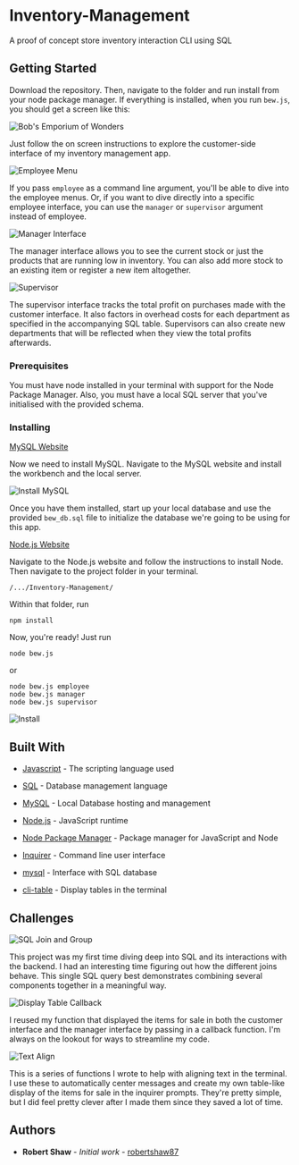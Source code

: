# Inventory-Management
A proof of concept store inventory interaction CLI using SQL

## Getting Started

Download the repository. Then, navigate to the folder and run install from your node package manager. If everything is installed, when you run `bew.js`, you should get a screen like this:

![Bob's Emporium of Wonders](readme/readme.gif "Bob's Emporium of Wonders")

Just follow the on screen instructions to explore the customer-side interface of my inventory management app. 

![Employee Menu](readme/employee.png "Employee Menu")

If you pass `employee` as a command line argument, you'll be able to dive into the employee menus. Or, if you want to dive directly into a specific employee interface, you can use the `manager` or `supervisor` argument instead of employee.

![Manager Interface](readme/manager.gif "Manager Interface")

The manager interface allows you to see the current stock or just the products that are running low in inventory. You can also add more stock to an existing item or register a new item altogether.

![Supervisor](readme/Supervisor.gif "Supervisor")

The supervisor interface tracks the total profit on purchases made with the customer interface. It also factors in overhead costs for each department as specified in the accompanying SQL table. Supervisors can also create new departments that will be reflected when they view the total profits afterwards.

### Prerequisites

You must have node installed in your terminal with support for the Node Package Manager. Also, you must have a local SQL server that you've initialised with the provided schema.

### Installing

[MySQL Website](https://www.mysql.com/)

Now we need to install MySQL. Navigate to the MySQL website and install the workbench and the local server. 

![Install MySQL](readme/install-mysql.gif "Install MySQL")

Once you have them installed, start up your local database and use the provided `bew_db.sql` file to initialize the database we're going to be using for this app.

[Node.js Website](https://nodejs.org/en/)

Navigate to the Node.js website and follow the instructions to install Node. Then navigate to the project folder in your terminal.
```
/.../Inventory-Management/
```

Within that folder, run
```
npm install
```
Now, you're ready! Just run
```
node bew.js
```

or

```
node bew.js employee
node bew.js manager
node bew.js supervisor
```

![Install](readme/install.gif "Install")

## Built With

* [Javascript](https://www.javascript.com/) - The scripting language used

* [SQL]() - Database management language

* [MySQL](https://www.mysql.com/) - Local Database hosting and management

* [Node.js](https://nodejs.org/en/) - JavaScript runtime

* [Node Package Manager](https://www.npmjs.com/) - Package manager for JavaScript and Node

* [Inquirer](https://www.npmjs.com/package/inquirer) - Command line user interface

* [mysql](https://www.npmjs.com/package/mysql) - Interface with SQL database

* [cli-table](https://www.npmjs.com/package/cli-table) - Display tables in the terminal

## Challenges

![SQL Join and Group](readme/sql-query.png "SQL Join and Group")

This project was my first time diving deep into SQL and its interactions with the backend. I had an interesting time figuring out how the different joins behave. This single SQL query best demonstrates combining several components together in a meaningful way.

![Display Table Callback](readme/callback.png "Display Table Callback")

I reused my function that displayed the items for sale in both the customer interface and the manager interface by passing in a callback function. I'm always on the lookout for ways to streamline my code.

![Text Align](readme/align-text.png "Text Align")

This is a series of functions I wrote to help with aligning text in the terminal. I use these to automatically center messages and create my own table-like display of the items for sale in the inquirer prompts. They're pretty simple, but I did feel pretty clever after I made them since they saved a lot of time.

## Authors

* **Robert Shaw** - *Initial work* - [robertshaw87](https://github.com/robertshaw87)